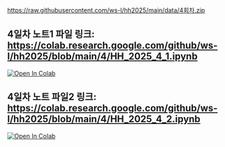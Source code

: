 https://raw.githubusercontent.com/ws-l/hh2025/main/data/4회차.zip

## 4일차 노트1 파일 링크: https://colab.research.google.com/github/ws-l/hh2025/blob/main/4/HH_2025_4_1.ipynb

[![Open In Colab](https://colab.research.google.com/assets/colab-badge.svg)](https://colab.research.google.com/github/ws-l/hh2025/blob/main/4/HH_2025_4_1.ipynb)


## 4일차 노트 파일2 링크: https://colab.research.google.com/github/ws-l/hh2025/blob/main/4/HH_2025_4_2.ipynb

[![Open In Colab](https://colab.research.google.com/assets/colab-badge.svg)](https://colab.research.google.com/github/ws-l/hh2025/blob/main/4/HH_2025_4_2.ipynb)



